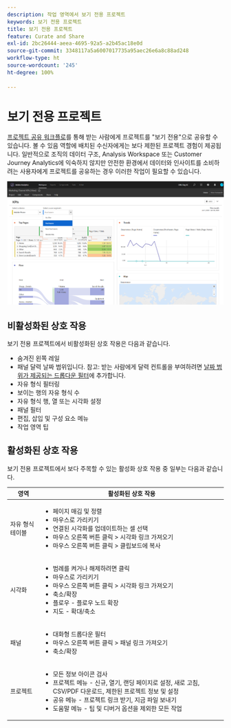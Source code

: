 ```yaml
---
description: 작업 영역에서 보기 전용 프로젝트
keywords: 보기 전용 프로젝트
title: 보기 전용 프로젝트
feature: Curate and Share
exl-id: 2bc26444-aeea-4695-92a5-a2b45ac18e0d
source-git-commit: 3348117a5a6007017735a95aec26e6a8c88ad248
workflow-type: ht
source-wordcount: '245'
ht-degree: 100%

---
```


# 보기 전용 프로젝트

[프로젝트 공유 워크플로](/help/analysis-workspace/curate-share/share-projects.md)를 통해 받는 사람에게 프로젝트를 &quot;보기 전용&quot;으로 공유할 수 있습니다. 볼 수 있음 역할에 배치된 수신자에게는 보다 제한된 프로젝트 경험이 제공됩니다. 일반적으로 조직의 데이터 구조, Analysis Workspace 또는 Customer Journey Analytics에 익숙하지 않지만 안전한 환경에서 데이터와 인사이트를 소비하려는 사용자에게 프로젝트를 공유하는 경우 이러한 작업이 필요할 수 있습니다.

![](assets/view-only-project.png)

## 비활성화된 상호 작용

보기 전용 프로젝트에서 비활성화된 상호 작용은 다음과 같습니다.

* 숨겨진 왼쪽 레일
* 패널 달력 날짜 범위입니다. 참고: 받는 사람에게 달력 컨트롤을 부여하려면 [날짜 범위가 제공되는 드롭다운 필터](https://experienceleague.adobe.com/docs/analytics-learn/tutorials/analysis-workspace/using-panels/using-drop-down-filters.html?lang=ko-KR)에 추가합니다.
* 자유 형식 필터링
* 보이는 행의 자유 형식 수
* 자유 형식 행, 열 또는 시각화 설정
* 패널 필터
* 편집, 삽입 및 구성 요소 메뉴
* 작업 영역 팁

## 활성화된 상호 작용

보기 전용 프로젝트에서 보다 주목할 수 있는 활성화 상호 작용 중 일부는 다음과 같습니다.

| 영역 | 활성화된 상호 작용 |
| --- | --- |
| 자유 형식 테이블 | <ul><li>페이지 매김 및 정렬</li><li>마우스로 가리키기</li><li>연결된 시각화를 업데이트하는 셀 선택</li><li>마우스 오른쪽 버튼 클릭 > 시각화 링크 가져오기</li><li>마우스 오른쪽 버튼 클릭 > 클립보드에 복사</li></ul> |
| 시각화 | <ul><li>범례를 켜거나 해제하려면 클릭</li><li>마우스로 가리키기</li><li>마우스 오른쪽 버튼 클릭 > 시각화 링크 가져오기</li><li>축소/확장</li><li>플로우 - 플로우 노드 확장</li><li>지도 - 확대/축소</li></ul> |
| 패널 | <ul><li>대화형 드롭다운 필터</li><li>마우스 오른쪽 버튼 클릭 > 패널 링크 가져오기</li><li>축소/확장</li></ul> |
| 프로젝트 | <ul><li>모든 정보 아이콘 검사</li><li>프로젝트 메뉴 - 신규, 열기, 랜딩 페이지로 설정, 새로 고침, CSV/PDF 다운로드, 제한된 프로젝트 정보 및 설정</li><li>공유 메뉴 - 프로젝트 링크 받기, 지금 파일 보내기</li><li>도움말 메뉴 - 팁 및 디버거 옵션을 제외한 모든 작업</li></ul> |
